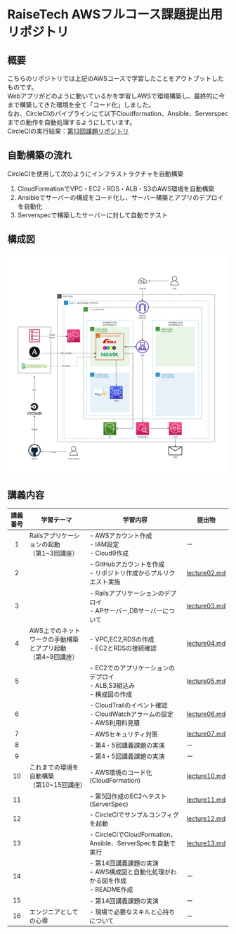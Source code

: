 # RaiseTech AWSフルコース課題提出用リポジトリ

## 概要
こちらのリポジトリでは上記のAWSコースで学習したことをアウトプットしたものです。<br>
Webアプリがどのように動いているかを学習しAWSで環境構築し、最終的に今まで構築してきた環境を全て「コード化」しました。<br>
なお、CircleCIのパイプラインにて以下Cloudformation、Ansible、Serverspecまでの動作を自動処理するようにしています。<br>
CircleCIの実行結果：[第13回課題リポジトリ](https://github.com/iasuka0901/AWS-lecture13)

## 自動構築の流れ
CircleCIを使用して次のようにインフラストラクチャを自動構築
1. CloudFormationでVPC・EC2・RDS・ALB・S3のAWS環境を自動構築
2. Ansibleでサーバーの構成をコード化し、サーバー構築とアプリのデプロイを自動化
3. Serverspecで構築したサーバーに対して自動でテスト

## 構成図
![AWS構成図](/image/lecture13/AWS構成図.jpg)

## 講義内容
|講義番号|学習テーマ|学習内容|提出物|
|:---:|---|---|---|
|1|Railsアプリケーションの起動<br>（第1~3回講座）|- AWSアカウント作成<br>- IAM設定<br>- Cloud9作成|ー|
|2||- GitHubアカウントを作成<br>- リポジトリ作成からプルリクエスト実施|[lecture02.md](./lecture02.md)|
|3||- Railsアプリケーションのデプロイ<br>- APサーバー,DBサーバーについて|[lecture03.md](./lecture03.md)|
|4|AWS上でのネットワークの手動構築とアプリ起動<br>（第4~9回講座）|- VPC,EC2,RDSの作成<br>- EC2とRDSの接続確認|[lecture04.md](./lecture04.md)|
|5||- EC2でのアプリケーションのデプロイ<br>- ALB,S3組込み<br>- 構成図の作成|[lecture05.md](./lecture05.md)|
|6||- CloudTrailのイベント確認<br>- CloudWatchアラームの設定<br>- AWS利用料見積|[lecture06.md](./lecture06.md)|
|7||- AWSセキュリティ対策|[lecture07.md](./lecture07.md)|
|8||- 第4・5回講義課題の実演|ー|
|9||- 第4・5回講義課題の実演|ー|
|10|これまでの環境を自動構築<br>（第10~15回講座）|- AWS環境のコード化(CloudFormation)|[lecture10.md](./lecture10.md)|
|11||- 第5回作成のEC2へテスト(ServerSpec)|[lecture11.md](./lecture11.md)|
|12||- CircleCIでサンプルコンフィグを起動|[lecture12.md](./lecture12.md)|
|13||- CircleCiでCloudFormation、Ansible、ServerSpecを自動で実行|[lecture13.md](./lecture13.md)|
|14||- 第14回講義課題の実演<br>- AWS構成図と自動化処理がわかる図を作成<br>- README作成|ー|
|15||- 第14回講義課題の実演|ー|
|16|エンジニアとしての心得|- 現場で必要なスキルと心持ちについて|ー|